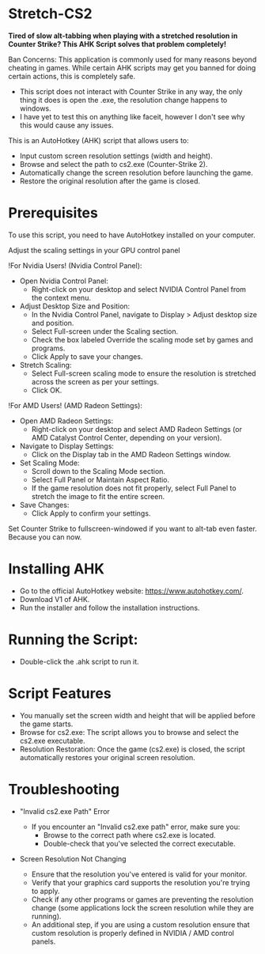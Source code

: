 # Stretch-CS2

**Tired of slow alt-tabbing when playing with a stretched resolution in Counter Strike? This AHK Script solves that problem completely!**

Ban Concerns: This application is commonly used for many reasons beyond cheating in games. While certain AHK scripts may get you banned for doing certain actions, this is completely safe.
   - This script does not interact with Counter Strike in any way, the only thing it does is open the .exe, the resolution change happens to windows.
   - I have yet to test this on anything like faceit, however I don't see why this would cause any issues.

This is an AutoHotkey (AHK) script that allows users to:
- Input custom screen resolution settings (width and height).
- Browse and select the path to cs2.exe (Counter-Strike 2).
- Automatically change the screen resolution before launching the game.
- Restore the original resolution after the game is closed.

# Prerequisites
To use this script, you need to have AutoHotkey installed on your computer.

Adjust the scaling settings in your GPU control panel

!For Nvidia Users! (Nvidia Control Panel):
- Open Nvidia Control Panel:
   - Right-click on your desktop and select NVIDIA Control Panel from the context menu.
- Adjust Desktop Size and Position:
   - In the Nvidia Control Panel, navigate to Display > Adjust desktop size and position.
   - Select Full-screen under the Scaling section.
   - Check the box labeled Override the scaling mode set by games and programs.
   - Click Apply to save your changes.
- Stretch Scaling:
   - Select Full-screen scaling mode to ensure the resolution is stretched across the screen as per your settings.
   - Click OK.

!For AMD Users! (AMD Radeon Settings):
- Open AMD Radeon Settings:
   - Right-click on your desktop and select AMD Radeon Settings (or AMD Catalyst Control Center, depending on your version).
- Navigate to Display Settings:
   - Click on the Display tab in the AMD Radeon Settings window.
- Set Scaling Mode:
   - Scroll down to the Scaling Mode section.
   - Select Full Panel or Maintain Aspect Ratio.
   - If the game resolution does not fit properly, select Full Panel to stretch the image to fit the entire screen.
- Save Changes:
   - Click Apply to confirm your settings.

Set Counter Strike to fullscreen-windowed if you want to alt-tab even faster. Because you can now.

# Installing AHK
- Go to the official AutoHotkey website: https://www.autohotkey.com/.
- Download V1 of AHK.
- Run the installer and follow the installation instructions.

# Running the Script:
- Double-click the .ahk script to run it.

# Script Features
- You manually set the screen width and height that will be applied before the game starts.
- Browse for cs2.exe: The script allows you to browse and select the cs2.exe executable.
- Resolution Restoration: Once the game (cs2.exe) is closed, the script automatically restores your original screen resolution.

# Troubleshooting
- "Invalid cs2.exe Path" Error
  - If you encounter an "Invalid cs2.exe path" error, make sure you:
    - Browse to the correct path where cs2.exe is located.
    - Double-check that you've selected the correct executable.

- Screen Resolution Not Changing
  - Ensure that the resolution you've entered is valid for your monitor.
  - Verify that your graphics card supports the resolution you're trying to apply.
  - Check if any other programs or games are preventing the resolution change (some applications lock the screen resolution while they are running).
  - An additional step, if you are using a custom resolution ensure that custom resolution is properly defined in NVIDIA / AMD control panels.
